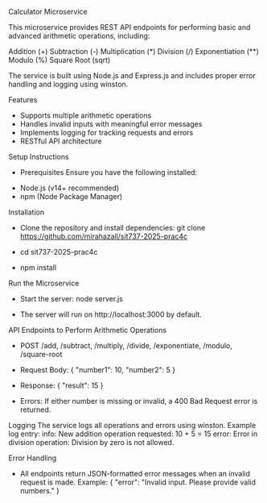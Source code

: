 Calculator Microservice

This microservice provides REST API endpoints for performing basic and advanced arithmetic operations, including:

Addition (+)
Subtraction (-)
Multiplication (*)
Division (/)
Exponentiation (**)
Modulo (%)
Square Root (sqrt)

The service is built using Node.js and Express.js and includes proper error handling and logging using winston.

Features
 - Supports multiple arithmetic operations 
 - Handles invalid inputs with meaningful error messages 
 - Implements logging for tracking requests and errors 
 - RESTful API architecture

Setup Instructions
-  Prerequisites
Ensure you have the following installed:
* Node.js (v14+ recommended)
* npm (Node Package Manager)

 Installation
- Clone the repository and install dependencies:
git clone https://github.com/mirahazall/sit737-2025-prac4c

- cd sit737-2025-prac4c

- npm install


 Run the Microservice
- Start the server:
node server.js

- The server will run on http://localhost:3000 by default.

API Endpoints to Perform Arithmetic Operations
- POST /add, /subtract, /multiply, /divide, /exponentiate, /modulo, /square-root

- Request Body:
{
  "number1": 10,
  "number2": 5
}

- Response:
{
  "result": 15
}

- Errors:
If either number is missing or invalid, a 400 Bad Request error is returned.

Logging
The service logs all operations and errors using winston. Example log entry:
info: New addition operation requested: 10 + 5 = 15
error: Error in division operation: Division by zero is not allowed.

Error Handling
- All endpoints return JSON-formatted error messages when an invalid request is made. Example:
{
  "error": "Invalid input. Please provide valid numbers."
}
